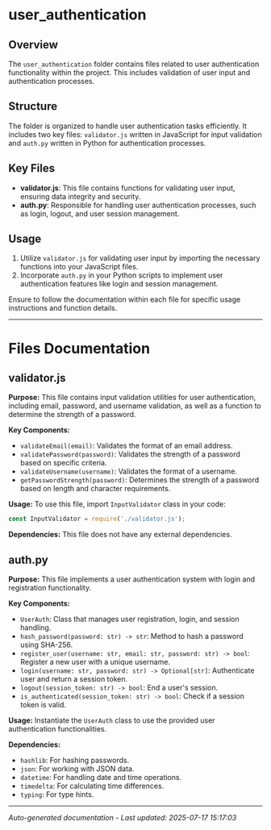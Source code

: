 # user_authentication

## Overview
The `user_authentication` folder contains files related to user authentication functionality within the project. This includes validation of user input and authentication processes.

## Structure
The folder is organized to handle user authentication tasks efficiently. It includes two key files: `validator.js` written in JavaScript for input validation and `auth.py` written in Python for authentication processes.

## Key Files
- **validator.js**: This file contains functions for validating user input, ensuring data integrity and security.
- **auth.py**: Responsible for handling user authentication processes, such as login, logout, and user session management.

## Usage
1. Utilize `validator.js` for validating user input by importing the necessary functions into your JavaScript files.
2. Incorporate `auth.py` in your Python scripts to implement user authentication features like login and session management.

Ensure to follow the documentation within each file for specific usage instructions and function details.

---

# Files Documentation

## validator.js

**Purpose:** This file contains input validation utilities for user authentication, including email, password, and username validation, as well as a function to determine the strength of a password.

**Key Components:**
- `validateEmail(email)`: Validates the format of an email address.
- `validatePassword(password)`: Validates the strength of a password based on specific criteria.
- `validateUsername(username)`: Validates the format of a username.
- `getPasswordStrength(password)`: Determines the strength of a password based on length and character requirements.

**Usage:** To use this file, import `InputValidator` class in your code:
```javascript
const InputValidator = require('./validator.js');
```

**Dependencies:** This file does not have any external dependencies.

## auth.py

**Purpose:** This file implements a user authentication system with login and registration functionality.

**Key Components:**
- `UserAuth`: Class that manages user registration, login, and session handling.
- `hash_password(password: str) -> str`: Method to hash a password using SHA-256.
- `register_user(username: str, email: str, password: str) -> bool`: Register a new user with a unique username.
- `login(username: str, password: str) -> Optional[str]`: Authenticate user and return a session token.
- `logout(session_token: str) -> bool`: End a user's session.
- `is_authenticated(session_token: str) -> bool`: Check if a session token is valid.

**Usage:** Instantiate the `UserAuth` class to use the provided user authentication functionalities.

**Dependencies:** 
- `hashlib`: For hashing passwords.
- `json`: For working with JSON data.
- `datetime`: For handling date and time operations.
- `timedelta`: For calculating time differences.
- `typing`: For type hints.

---
*Auto-generated documentation - Last updated: 2025-07-17 15:17:03*
